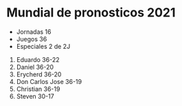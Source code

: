 


# Mundial de pronosticos 2021 #

* Jornadas 16
* Juegos 36
* Especiales 2 de 2J

1. Eduardo 36-22
2. Daniel 36-20
3. Erycherd 36-20
4. Don Carlos Jose 36-19
5. Christian 36-19
6. Steven 30-17